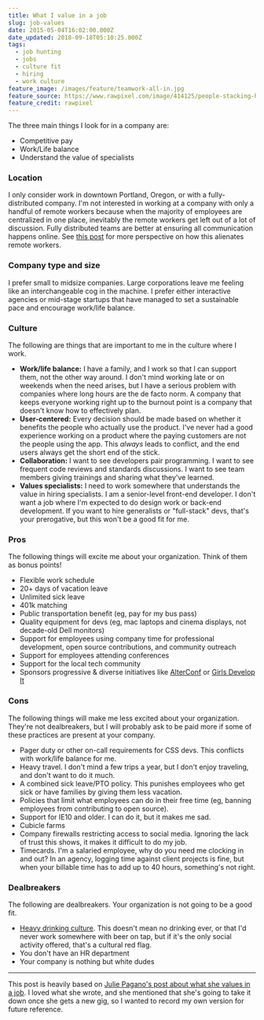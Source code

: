 ```yaml
---
title: What I value in a job
slug: job-values
date: 2015-05-04T16:02:00.000Z
date_updated: 2018-09-18T05:10:25.000Z
tags:
  - job hunting
  - jobs
  - culture fit
  - hiring
  - work culture
feature_image: /images/feature/teamwork-all-in.jpg
feature_source: https://www.rawpixel.com/image/414125/people-stacking-hands
feature_credit: rawpixel
---
```


The three main things I look for in a company are:

- Competitive pay
- Work/Life balance
- Understand the value of specialists

### Location

I only consider work in downtown Portland, Oregon, or with a fully-distributed company. I'm not interested in working at a company with only a handful of remote workers because when the majority of employees are centralized in one place, inevitably the remote workers get left out of a lot of discussion. Fully distributed teams are better at ensuring all communication happens online. See [this post](https://www.lullabot.com/blog/article/yahoo-best-buy-and-telecommuting-advice-distributed-company) for more perspective on how this alienates remote workers.

### Company type and size

I prefer small to midsize companies. Large corporations leave me feeling like an interchangeable cog in the machine. I prefer either interactive agencies or mid-stage startups that have managed to set a sustainable pace and encourage work/life balance.

### Culture

The following are things that are important to me in the culture where I work.

- **Work/life balance:** I have a family, and I work so that I can support them, not the other way around. I don't mind working late or on weekends when the need arises, but I have a serious problem with companies where long hours are the de facto norm. A company that keeps everyone working right up to the burnout point is a company that doesn't know how to effectively plan.
- **User-centered:** Every decision should be made based on whether it benefits the people who actually use the product. I've never had a good experience working on a product where the paying customers are not the people using the app. This _always_ leads to conflict, and the end users always get the short end of the stick.
- **Collaboration:** I want to see developers pair programming. I want to see frequent code reviews and standards discussions. I want to see team members giving trainings and sharing what they've learned.
- **Values specialists:** I need to work somewhere that understands the value in hiring specialists. I am a senior-level front-end developer. I don't want a job where I'm expected to do design work or back-end development. If you want to hire generalists or "full-stack" devs, that's your prerogative, but this won't be a good fit for me.

### Pros

The following things will excite me about your organization. Think of them as bonus points!

- Flexible work schedule
- 20+ days of vacation leave
- Unlimited sick leave
- 401k matching
- Public transportation benefit (eg, pay for my bus pass)
- Quality equipment for devs (eg, mac laptops and cinema displays, not decade-old Dell monitors)
- Support for employees using company time for professional development, open source contributions, and community outreach
- Support for employees attending conferences
- Support for the local tech community
- Sponsors progressive & diverse initiatives like [AlterConf](http://www.alterconf.com/) or [Girls Develop It](https://www.girldevelopit.com/)

### Cons

The following things will make me less excited about your organization. They're not dealbreakers, but I will probably ask to be paid more if some of these practices are present at your company.

- Pager duty or other on-call requirements for CSS devs. This conflicts with work/life balance for me.
- Heavy travel. I don't mind a few trips a year, but I don't enjoy traveling, and don't want to do it much.
- A combined sick leave/PTO policy. This punishes employees who get sick or have families by giving them less vacation.
- Policies that limit what employees can do in their free time (eg, banning employees from contributing to open source).
- Support for IE10 and older. I can do it, but it makes me sad.
- Cubicle farms
- Company firewalls restricting access to social media. Ignoring the lack of trust this shows, it makes it difficult to do my job.
- Timecards. I'm a salaried employee, why do you need me clocking in and out? In an agency, logging time against client projects is fine, but when your billable time has to add up to 40 hours, something's not right.

### Dealbreakers

The following are dealbreakers. Your organization is not going to be a good fit.

- [Heavy drinking culture](https://modelviewculture.com/pieces/the-ux-of-alcohol-abuse-reflections-on-a-year-of-sobriety). This doesn't mean no drinking ever, or that I'd never work somewhere with beer on tap, but if it's the only social activity offered, that's a cultural red flag.
- You don't have an HR department
- Your company is nothing but white dudes

---

This post is heavily based on [Julie Pagano's post about what she values in a job](http://juliepagano.com/blog/2015/04/23/for-a-limited-time-only-looking-for-work/). I loved what she wrote, and she mentioned that she's going to take it down once she gets a new gig, so I wanted to record my own version for future reference.
